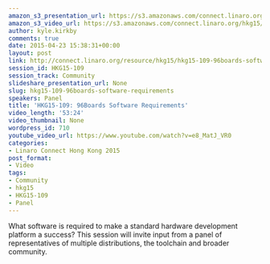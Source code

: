 ```yaml
---
amazon_s3_presentation_url: https://s3.amazonaws.com/connect.linaro.org/hkg15/Videos/02-09-Monday/HKG15-109.pdf
amazon_s3_video_url: https://s3.amazonaws.com/connect.linaro.org/hkg15/Videos/02-09-Monday/HKG15-109+96Boards+Software+Requirements.mp4
author: kyle.kirkby
comments: true
date: 2015-04-23 15:38:31+00:00
layout: post
link: http://connect.linaro.org/resource/hkg15/hkg15-109-96boards-software-requirements/
session_id: HKG15-109
session_track: Community
slideshare_presentation_url: None
slug: hkg15-109-96boards-software-requirements
speakers: Panel
title: 'HKG15-109: 96Boards Software Requirements'
video_length: '53:24'
video_thumbnail: None
wordpress_id: 710
youtube_video_url: https://www.youtube.com/watch?v=e8_MatJ_VR0
categories:
- Linaro Connect Hong Kong 2015
post_format:
- Video
tags:
- Community
- hkg15
- HKG15-109
- Panel
---
```


What software is required to make a standard hardware development platform a success? This session will invite input from a panel of representatives of multiple distributions, the toolchain and broader community.
